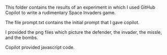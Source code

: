This folder contains the results of an experiment in which I used
GitHub Copilot to write a rudimentary Space Invaders game. 

The file prompt.txt contains the initial prompt that I gave
copilot.

I provided the png files which picture the defender, the invader, 
the missle, and the bombs.

Copilot provided javascript code.

